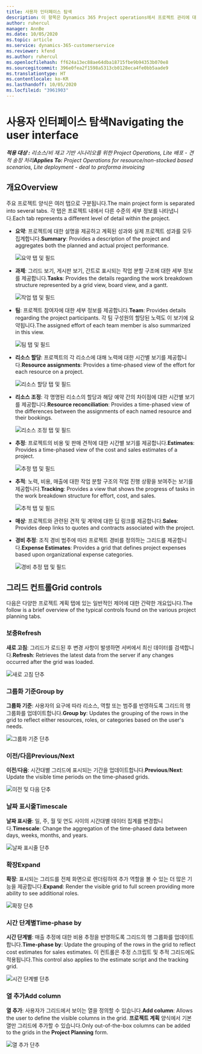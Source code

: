 ```yaml
---
title: 사용자 인터페이스 탐색
description: 이 항목은 Dynamics 365 Project operations에서 프로젝트 관리에 대한 정보를 제공합니다.
author: ruhercul
manager: AnnBe
ms.date: 10/05/2020
ms.topic: article
ms.service: dynamics-365-customerservice
ms.reviewer: kfend
ms.author: ruhercul
ms.openlocfilehash: ff624a13ec88ae64dba18715fbe9b94353b070e8
ms.sourcegitcommit: 396e0fea2f1598a5313cb0128eca4fe0bb5aade9
ms.translationtype: HT
ms.contentlocale: ko-KR
ms.lasthandoff: 10/05/2020
ms.locfileid: "3961903"
---
```

# <a name="navigating-the-user-interface"></a><span data-ttu-id="ca42a-103">사용자 인터페이스 탐색</span><span class="sxs-lookup"><span data-stu-id="ca42a-103">Navigating the user interface</span></span>

<span data-ttu-id="ca42a-104">_**적용 대상 :** 리소스/비 재고 기반 시나리오를 위한 Project Operations, Lite 배포 - 견적 송장 처리_</span><span class="sxs-lookup"><span data-stu-id="ca42a-104">_**Applies To:** Project Operations for resource/non-stocked based scenarios, Lite deployment - deal to proforma invoicing_</span></span>

## <a name="overview"></a><span data-ttu-id="ca42a-105">개요</span><span class="sxs-lookup"><span data-stu-id="ca42a-105">Overview</span></span>

<span data-ttu-id="ca42a-106">주요 프로젝트 양식은 여러 탭으로 구분됩니다.</span><span class="sxs-lookup"><span data-stu-id="ca42a-106">The main project form is separated into several tabs.</span></span> <span data-ttu-id="ca42a-107">각 탭은 프로젝트 내에서 다른 수준의 세부 정보를 나타냅니다.</span><span class="sxs-lookup"><span data-stu-id="ca42a-107">Each tab represents a different level of detail within the project.</span></span>

- <span data-ttu-id="ca42a-108">**요약**: 프로젝트에 대한 설명을 제공하고 계획된 성과와 실제 프로젝트 성과를 모두 집계합니다.</span><span class="sxs-lookup"><span data-stu-id="ca42a-108">**Summary**: Provides a description of the project and aggregates both the planned and actual project performance.</span></span>

    ![요약 탭 및 필드](media/navigation7.png)

- <span data-ttu-id="ca42a-110">**과제**: 그리드 보기, 게시판 보기, 간트로 표시되는 작업 분할 구조에 대한 세부 정보를 제공합니다.</span><span class="sxs-lookup"><span data-stu-id="ca42a-110">**Tasks**: Provides the details regarding the work breakdown structure represented by a grid view, board view, and a gantt.</span></span>

    ![작업 탭 및 필드](media/navigation8.png)

- <span data-ttu-id="ca42a-112">**팀**: 프로젝트 참여자에 대한 세부 정보를 제공합니다.</span><span class="sxs-lookup"><span data-stu-id="ca42a-112">**Team**: Provides details regarding the project participants.</span></span> <span data-ttu-id="ca42a-113">각 팀 구성원의 할당된 노력도 이 보기에 요약됩니다.</span><span class="sxs-lookup"><span data-stu-id="ca42a-113">The assigned effort of each team member is also summarized in this view.</span></span>

    ![팀 탭 및 필드](media/navigation9.png)

- <span data-ttu-id="ca42a-115">**리소스 할당**: 프로젝트의 각 리소스에 대해 노력에 대한 시간별 보기를 제공합니다.</span><span class="sxs-lookup"><span data-stu-id="ca42a-115">**Resource assignments**: Provides a time-phased view of the effort for each resource on a project.</span></span>

    ![리소스 할당 탭 및 필드](media/navigation10.png)

- <span data-ttu-id="ca42a-117">**리소스 조정**: 각 명명된 리소스의 할당과 해당 예약 간의 차이점에 대한 시간별 보기를 제공합니다.</span><span class="sxs-lookup"><span data-stu-id="ca42a-117">**Resource reconciliation**: Provides a time-phased view of the differences between the assignments of each named resource and their bookings.</span></span>

    ![리소스 조정 탭 및 필드](media/navigation11.png)

- <span data-ttu-id="ca42a-119">**추정**: 프로젝트의 비용 및 판매 견적에 대한 시간별 보기를 제공합니다.</span><span class="sxs-lookup"><span data-stu-id="ca42a-119">**Estimates**: Provides a time-phased view of the cost and sales estimates of a project.</span></span>

    ![추정 탭 및 필드](media/navigation12.png)

- <span data-ttu-id="ca42a-121">**추적**: 노력, 비용, 매출에 대한 작업 분할 구조의 작업 진행 상황을 보여주는 보기를 제공합니다.</span><span class="sxs-lookup"><span data-stu-id="ca42a-121">**Tracking**: Provides a view that shows the progress of tasks in the work breakdown structure for effort, cost, and sales.</span></span>

    ![추적 탭 및 필드](media/navigation13.png)

- <span data-ttu-id="ca42a-123">**매상**: 프로젝트와 관련된 견적 및 계약에 대한 딥 링크를 제공합니다.</span><span class="sxs-lookup"><span data-stu-id="ca42a-123">**Sales**: Provides deep links to quotes and contracts associated with the project.</span></span>

- <span data-ttu-id="ca42a-124">**경비 추정**: 조직 경비 범주에 따라 프로젝트 경비를 정의하는 그리드를 제공합니다.</span><span class="sxs-lookup"><span data-stu-id="ca42a-124">**Expense Estimates**: Provides a grid that defines project expenses based upon organizational expense categories.</span></span>

    ![경비 추정 탭 및 필드](media/navigation14.png)

## <a name="grid-controls"></a><span data-ttu-id="ca42a-126">그리드 컨트롤</span><span class="sxs-lookup"><span data-stu-id="ca42a-126">Grid controls</span></span>

<span data-ttu-id="ca42a-127">다음은 다양한 프로젝트 계획 탭에 있는 일반적인 제어에 대한 간략한 개요입니다.</span><span class="sxs-lookup"><span data-stu-id="ca42a-127">The follow is a brief overview of the typical controls found on the various project planning tabs.</span></span>

### <a name="refresh"></a><span data-ttu-id="ca42a-128">보충</span><span class="sxs-lookup"><span data-stu-id="ca42a-128">Refresh</span></span>

<span data-ttu-id="ca42a-129">**새로 고침**: 그리드가 로드된 후 변경 사항이 발생하면 서버에서 최신 데이터를 검색합니다.</span><span class="sxs-lookup"><span data-stu-id="ca42a-129">**Refresh**: Retrieves the latest data from the server if any changes occurred after the grid was loaded.</span></span>

![새로 고침 단추](media/navigation7.png)

### <a name="group-by"></a><span data-ttu-id="ca42a-131">그룹화 기준</span><span class="sxs-lookup"><span data-stu-id="ca42a-131">Group by</span></span>

<span data-ttu-id="ca42a-132">**그룹화 기준**: 사용자의 요구에 따라 리소스, 역할 또는 범주를 반영하도록 그리드의 행 그룹화를 업데이트합니다.</span><span class="sxs-lookup"><span data-stu-id="ca42a-132">**Group by**: Updates the grouping of the rows in the grid to reflect either resources, roles, or categories based on the user's needs.</span></span>

![그룹화 기준 단추](media/navigation6.png)

### <a name="previousnext"></a><span data-ttu-id="ca42a-134">이전/다음</span><span class="sxs-lookup"><span data-stu-id="ca42a-134">Previous/Next</span></span>

<span data-ttu-id="ca42a-135">**이전**/**다음**: 시간대별 그리드에 표시되는 기간을 업데이트합니다.</span><span class="sxs-lookup"><span data-stu-id="ca42a-135">**Previous**/**Next**: Update the visible time periods on the time-phased grids.</span></span>

![이전 및 다음 단추](media/navigation2.png)

### <a name="timescale"></a><span data-ttu-id="ca42a-137">날짜 표시줄</span><span class="sxs-lookup"><span data-stu-id="ca42a-137">Timescale</span></span>

<span data-ttu-id="ca42a-138">**날짜 표시줄**: 일, 주, 월 및 연도 사이의 시간대별 데이터 집계를 변경합니다.</span><span class="sxs-lookup"><span data-stu-id="ca42a-138">**Timescale**: Change the aggregation of the time-phased data between days, weeks, months, and years.</span></span>

![날짜 표시줄 단추](media/navigation3.png)

### <a name="expand"></a><span data-ttu-id="ca42a-140">확장</span><span class="sxs-lookup"><span data-stu-id="ca42a-140">Expand</span></span>

<span data-ttu-id="ca42a-141">**확장**: 표시되는 그리드를 전체 화면으로 렌더링하여 추가 역할을 볼 수 있는 더 많은 기능을 제공합니다.</span><span class="sxs-lookup"><span data-stu-id="ca42a-141">**Expand**: Render the visible grid to full screen providing more ability to see additional roles.</span></span>

![확장 단추](media/navigation4.png)

### <a name="time-phase-by"></a><span data-ttu-id="ca42a-143">시간 단계별</span><span class="sxs-lookup"><span data-stu-id="ca42a-143">Time-phase by</span></span>

<span data-ttu-id="ca42a-144">**시간 단계별**: 매출 추정에 대한 비용 추정을 반영하도록 그리드의 행 그룹화를 업데이트합니다.</span><span class="sxs-lookup"><span data-stu-id="ca42a-144">**Time-phase by**: Update the grouping of the rows in the grid to reflect cost estimates for sales estimates.</span></span> <span data-ttu-id="ca42a-145">이 컨트롤은 추정 스크립트 및 추적 그리드에도 적용됩니다.</span><span class="sxs-lookup"><span data-stu-id="ca42a-145">This control also applies to the estimate script and the tracking grid.</span></span>

![시간 단계별 단추](media/navigation0.png)

### <a name="add-column"></a><span data-ttu-id="ca42a-147">열 추가</span><span class="sxs-lookup"><span data-stu-id="ca42a-147">Add column</span></span>

<span data-ttu-id="ca42a-148">**열 추가**: 사용자가 그리드에서 보이는 열을 정의할 수 있습니다.</span><span class="sxs-lookup"><span data-stu-id="ca42a-148">**Add column**: Allows the user to define the visible columns in the grid.</span></span> <span data-ttu-id="ca42a-149">**프로젝트 계획** 양식에서 기본 열만 그리드에 추가할 수 있습니다.</span><span class="sxs-lookup"><span data-stu-id="ca42a-149">Only out-of-the-box columns can be added to the grids in the **Project Planning** form.</span></span>

![열 추가 단추](media/navigation5.png)
